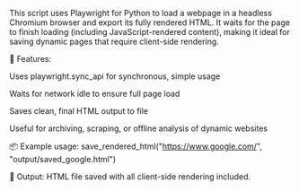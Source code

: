 This script uses Playwright for Python to load a webpage in a headless Chromium browser and export its fully rendered HTML. It waits for the page to finish loading (including JavaScript-rendered content), making it ideal for saving dynamic pages that require client-side rendering.

🔧 Features:

  Uses playwright.sync_api for synchronous, simple usage
  
  Waits for network idle to ensure full page load
  
  Saves clean, final HTML output to file
  
  Useful for archiving, scraping, or offline analysis of dynamic websites

📦 Example usage:
  save_rendered_html("https://www.google.com/", "output/saved_google.html")

  
📁 Output: HTML file saved with all client-side rendering included.

